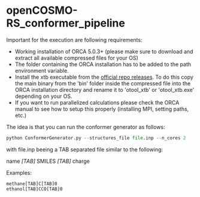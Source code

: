 # openCOSMO-RS_conformer_pipeline

Important for the execution are following requirements:
- Working installation of ORCA 5.0.3+ (please make sure to download and extract all available compressed files for your OS)
- The folder containing the ORCA installation has to be added to the path environment variable.
- Install the xtb executable from the [official repo releases](https://github.com/grimme-lab/xtb/releases). To do this copy the main binary from the 'bin' folder inside the compressed file into the ORCA installation directory and rename it to 'otool_xtb' or 'otool_xtb.exe' depending on your OS.
- If you want to run parallelized calculations please check the ORCA manual to see how to setup this properly (installing MPI, setting paths, etc.)

The idea is that you can run the conformer generator as follows:
```python
python ConformerGenerator.py --structures_file file.inp --n_cores 2
```

with file.inp beeing a TAB separated file similar to the following:

name&nbsp;_[TAB]_&nbsp;SMILES&nbsp;_[TAB]_&nbsp;charge

Examples:
```
methane[TAB]C[TAB]0
ethanol[TAB]CCO[TAB]0
```
